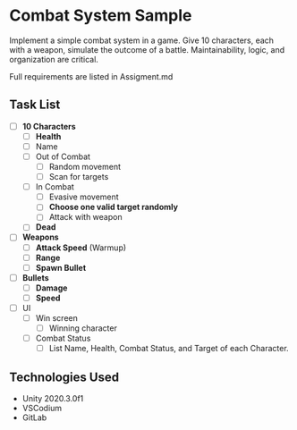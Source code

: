 # Combat System Sample

Implement a simple combat system in a game.  Give 10 characters, each with a weapon, simulate the outcome of a battle.  Maintainability, logic, and organization are critical.

Full requirements are listed in Assigment.md

## Task List
* [ ] **10 Characters**
    * [ ] **Health**
    * [ ] Name
    * [ ] Out of Combat
        * [ ] Random movement
        * [ ] Scan for targets
    * [ ] In Combat
        * [ ] Evasive movement
        * [ ] **Choose one valid target randomly**
        * [ ] Attack with weapon
    * [ ] **Dead**
* [ ] **Weapons**
    * [ ] **Attack Speed** (Warmup)
    * [ ] **Range**
    * [ ] **Spawn Bullet**
* [ ] **Bullets**
    * [ ] **Damage**
    * [ ] **Speed**
* [ ] UI
    * [ ] Win screen
        * [ ] Winning character
    * [ ] Combat Status
        * [ ] List Name, Health, Combat Status, and Target of each Character.

## Technologies Used
* Unity 2020.3.0f1
* VSCodium
* GitLab